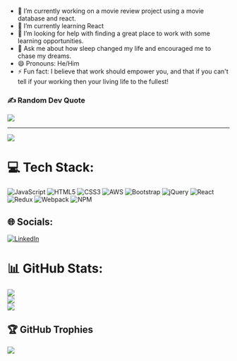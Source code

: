 - 🔭 I’m currently working on a movie review project using a movie database and react.  
- 🌱 I’m currently learning React
- 🤔 I’m looking for help with finding a great place to work with some learning opportunities. 
- 💬 Ask me about how sleep changed my life and encouraged me to chase my dreams.
- 😄 Pronouns: He/Him
- ⚡ Fun fact: I believe that work should empower you, and that if you can't tell if your working then your living life to the fullest!
### ✍️ Random Dev Quote
![](https://quotes-github-readme.vercel.app/api?type=vetical&theme=merko)

---
[![](https://visitcount.itsvg.in/api?id=movarnell&icon=5&color=1)](https://visitcount.itsvg.in)

<!-- Proudly created with GPRM ( https://gprm.itsvg.in ) -->
# 💻 Tech Stack:
![JavaScript](https://img.shields.io/badge/javascript-%23323330.svg?style=for-the-badge&logo=javascript&logoColor=%23F7DF1E) ![HTML5](https://img.shields.io/badge/html5-%23E34F26.svg?style=for-the-badge&logo=html5&logoColor=white) ![CSS3](https://img.shields.io/badge/css3-%231572B6.svg?style=for-the-badge&logo=css3&logoColor=white) ![AWS](https://img.shields.io/badge/AWS-%23FF9900.svg?style=for-the-badge&logo=amazon-aws&logoColor=white) ![Bootstrap](https://img.shields.io/badge/bootstrap-%23563D7C.svg?style=for-the-badge&logo=bootstrap&logoColor=white) ![jQuery](https://img.shields.io/badge/jquery-%230769AD.svg?style=for-the-badge&logo=jquery&logoColor=white) ![React](https://img.shields.io/badge/react-%2320232a.svg?style=for-the-badge&logo=react&logoColor=%2361DAFB) ![Redux](https://img.shields.io/badge/redux-%23593d88.svg?style=for-the-badge&logo=redux&logoColor=white) ![Webpack](https://img.shields.io/badge/webpack-%238DD6F9.svg?style=for-the-badge&logo=webpack&logoColor=black) ![NPM](https://img.shields.io/badge/NPM-%23000000.svg?style=for-the-badge&logo=npm&logoColor=white)

## 🌐 Socials:
[![LinkedIn](https://img.shields.io/badge/LinkedIn-%230077B5.svg?logo=linkedin&logoColor=white)](https://linkedin.com/in/https://www.linkedin.com/in/michaelovarnell/) 


# 📊 GitHub Stats:
![](https://github-readme-stats.vercel.app/api?username=movarnell&theme=react&hide_border=false&include_all_commits=true&count_private=true)<br/>
![](https://github-readme-streak-stats.herokuapp.com/?user=movarnell&theme=react&hide_border=false)<br/>
![](https://github-readme-stats.vercel.app/api/top-langs/?username=movarnell&theme=react&hide_border=false&include_all_commits=true&count_private=true&layout=compact)

## 🏆 GitHub Trophies
![](https://github-profile-trophy.vercel.app/?username=movarnell&theme=juicyfresh&no-frame=false&no-bg=false&margin-w=4)


